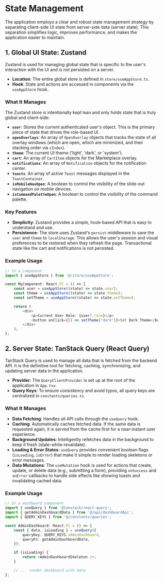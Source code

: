 # State Management

The application employs a clear and robust state management strategy by separating client-side UI state from server-side data (server state). This separation simplifies logic, improves performance, and makes the application easier to maintain.

## 1. Global UI State: Zustand

Zustand is used for managing global state that is specific to the user's interaction with the UI and is not persisted on a server.

-   **Location**: The entire global store is defined in `store/useAppStore.ts`.
-   **Hook**: State and actions are accessed in components via the `useAppStore` hook.

### What It Manages

The Zustand store is intentionally kept lean and only holds state that is truly global and client-side:

-   **`user`**: Stores the current authenticated user's object. This is the primary piece of state that drives the role-based UI.
-   **`openOverlays`**: An array of `OpenOverlay` objects that tracks the state of all overlay windows (which are open, which are minimized, and their stacking order via `zIndex`).
-   **`theme`**: The current UI theme ('light', 'dark', or 'system').
-   **`cart`**: An array of `CartItem` objects for the Marketplace overlay.
-   **`notifications`**: An array of `Notification` objects for the notification center.
-   **`toasts`**: An array of active `Toast` messages displayed in the `ToastContainer`.
-   **`isMobileNavOpen`**: A boolean to control the visibility of the slide-out navigation on mobile devices.
-   **`isCommandPaletteOpen`**: A boolean to control the visibility of the command palette.

### Key Features

-   **Simplicity**: Zustand provides a simple, hook-based API that is easy to understand and use.
-   **Persistence**: The store uses Zustand's `persist` middleware to save the `user` and `theme` to `localStorage`. This allows the user's session and visual preferences to be restored when they refresh the page. Transactional state like the cart and notifications is not persisted.

### Example Usage

```typescript
// In a component
import { useAppStore } from '@/store/useAppStore';

const MyComponent: React.FC = () => {
    const user = useAppStore((state) => state.user);
    const theme = useAppStore((state) => state.theme);
    const setTheme = useAppStore((state) => state.setTheme);

    return (
        <div>
            <p>Current User Role: {user?.role}</p>
            <button onClick={() => setTheme('dark')}>Set Dark Theme</button>
        </div>
    );
};
```

## 2. Server State: TanStack Query (React Query)

TanStack Query is used to manage all data that is fetched from the backend API. It is the definitive tool for fetching, caching, synchronizing, and updating server data in the application.

-   **Provider**: The `QueryClientProvider` is set up at the root of the application in `App.tsx`.
-   **Query Keys**: To ensure consistency and avoid typos, all query keys are centralized in `constants/queries.ts`.

### What It Manages

-   **Data Fetching**: Handles all API calls through the `useQuery` hook.
-   **Caching**: Automatically caches fetched data. If the same data is requested again, it is served from the cache first for a near-instant user experience.
-   **Background Updates**: Intelligently refetches data in the background to keep it fresh (stale-while-revalidate).
-   **Loading & Error States**: `useQuery` provides convenient boolean flags (`isLoading`, `isError`) that make it simple to render loading skeletons or error messages.
-   **Data Mutations**: The `useMutation` hook is used for actions that create, update, or delete data (e.g., submitting a form), providing `onSuccess` and `onError` callbacks to handle side effects like showing toasts and invalidating cached data.

### Example Usage

```typescript
// In a dashboard component
import { useQuery } from '@tanstack/react-query';
import { getAdminDashboardData } from '@/api/dashboardApi';
import { QUERY_KEYS } from '@/constants/queries';

const AdminDashboard: React.FC = () => {
    const { data, isLoading } = useQuery({
        queryKey: QUERY_KEYS.adminDashboard,
        queryFn: getAdminDashboardData,
    });

    if (isLoading) {
        return <AdminDashboardSkeleton />;
    }

    // ... render dashboard with data
};
```
